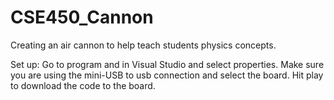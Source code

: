 # CSE450_Cannon
Creating an air cannon to help teach students physics concepts.

Set up:
Go to program and in Visual Studio and select properties.
Make sure you are using the mini-USB to usb connection and select the board.
Hit play to download the code to the board.
